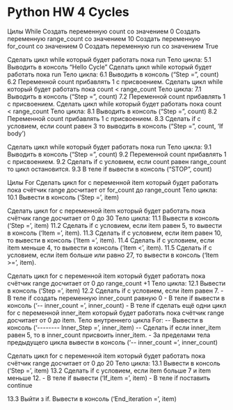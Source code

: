 # Python HW 4 Cycles

Цилы While
Создать переменную count со значением 0
Создать переменную range_count со значением 10
Создать переменную for_count со значением 0
Создать переменную run  со значением True


Сделать цикл while который будет работать пока run
Тело цикла:
	5.1 Выводить в консоль “Hello Cycle”
Сделать цикл while который будет работать пока run
Тело цикла:
	6.1 Выводить в консоль (“Step =”, count)
	6.2 Переменной count прибавлять 1 с присвоением.
Сделать цикл while который будет работать пока count < range_count
Тело цикла:
	7.1 Выводить в консоль (“Step =”, count)
	7.2 Переменной count прибавлять 1 с присвоением.
Сделать цикл while который будет работать пока count < range_count
Тело цикла:
	8.1 Выводить в консоль (“Step =”, count)
	8.2 Переменной count прибавлять 1 с присвоением.
	8.3 Сделать if с условием, если count равен 3 то выводить в консоль (“Step =”, count, ‘If body’)


Сделать цикл while который будет работать пока run
Тело цикла:
	9.1 Выводить в консоль (“Step =”, count)
	9.2 Переменной count прибавлять 1 с присвоением.
	9.2 Сделать if с условием, если count равен range_count то цикл остановится.
	9.3 В теле if вывести в консоль (“STOP”, count)


Цилы For
Сделать цикл for c переменной item который будет работать пока счётчик range досчитает от for_count  до range_count
Тело цикла:
10.1 Вывести в консоль (‘Step =’, item)



Сделать цикл for c переменной item который будет работать пока счётчик range досчитает от 0 до 30
Тело цикла:
11.1 Вывести в консоль (‘Step =’, item)
11.2 Сделать if с условием, если item равен  5, то вывести в консоль (‘Item =’, item).
11.3 Сделать if с условием, если item равен  10, то вывести в консоль (‘Item =’, item).
11.4 Сделать if с условием, если item меньше 4, то вывести в консоль (‘Item <’, item).
11.5 Сделать if с условием, если item больше или равно 27, то вывести в консоль (‘Item >=’, item).


Сделать цикл for c переменной item который будет работать пока счётчик range досчитает от 0 до range_count +1
Тело цикла:
12.1 Вывести в консоль (‘Step =’, item)
12.2 Сделать if с условием, если item равен  7.
	 - В теле if создать переменную inner_count равную 0
	 - В теле if вывести в консоль (‘-- inner_count =’, inner_count)
	 - В теле if сделать ещё одни цикл for с переменной inner_item который будет работать пока счётчик range досчитает от 0 до item.
	Тело внутреннего цикла For:
		-- Вывести в консоль (‘-------- Inner_Step =’, inner_item)
		-- Сделать if если inner_item равен 5, то в inner_count присвоить inner_item.
	- За пределами тела предыдущего цикла вывести в консоль (‘-- inner_count =’, inner_count)








Сделать цикл for c переменной item который будет работать пока счётчик range досчитает от 0 до 20
Тело цикла:
13.1 Вывести в консоль (‘Step =’, item)
13.2 Сделать if с условием, если item больше  7 и item меньше 12.
	- В теле if вывести (‘If_item =’, item)
	- В теле if поставить continue

13.3 Выйти з if. Вывести в консоль (‘End_iteration =’, item)




	





